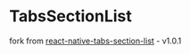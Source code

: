 # TabsSectionList

fork from [react-native-tabs-section-list](https://github.com/bogoslavskiy/react-native-tabs-section-list) - v1.0.1
